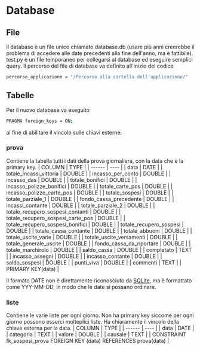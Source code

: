 # Database
## File
Il database è un file unico chiamato database.db (usare più anni creerebbe il problema di accedere alle date precedenti alla fine dell'anno, ma è fattibile).
test.py è un file temporaneo per collegarsi al database ed eseguire semplici query.
Il percorso del file di database va definito all'inizio del codice
```sh
percorso_applicazione = "/Percorso alla cartella dell'applicazione/"
```

## Tabelle
Per il nuovo database va eseguito
```sh
PRAGMA foreign_keys = ON;
```
al fine di abilitare il vincolo sulle chiavi esterne.

### prova
Contiene la tabella tutti i dati della prova giornaliera, con la data che è la primary key.
| COLUMN | TYPE |
| ------ | ---- |
| data | DATE |
| totale_incassi_vittoria | DOUBLE |
| incasso_per_conto | DOUBLE |
| incasso_das | DOUBLE |
| totale_bonifici | DOUBLE |
| incasso_polizze_bonifici | DOUBLE |
| totale_carte_pos | DOUBLE |
| incasso_polizze_carte_pos | DOUBLE |
| totale_sospesi | DOUBLE |
| totale_parziale_1 | DOUBLE |
| fondo_cassa_precedente | DOUBLE |
| incassi_contante | DOUBLE |
| totale_parziale_2 | DOUBLE |
| totale_recupero_sospesi_contanti | DOUBLE |
| totale_recupero_sospesi_carte_pos | DOUBLE |
| totale_recupero_sospesi_bonifici | DOUBLE |
| totale_recupero_sospesi | DOUBLE |
| totale_cassa_contante | DOUBLE |
| totale_abbuoni | DOUBLE |
| totale_uscite_varie | DOUBLE |
| totale_uscite_versamenti | DOUBLE |
| totale_generale_uscite | DOUBLE |
| fondo_cassa_da_riportare | DOUBLE |
| totale_marchirolo | DOUBLE |
| saldo_cassa | DOUBLE |
| completato | TEXT |
| incasso_assegni | DOUBLE |
| incasso_contante | DOUBLE |
| saldo_sospesi | DOUBLE |
| punti_viva | DOUBLE |
| commenti | TEXT |
| PRIMARY KEY(data) |

Il formato DATE non è direttamente riconosciuto da [SQLite](https://www.sqlite.org/datatype3.html), ma è formattato come YYY-MM-DD, in modo che le date si possano ordinare.

### liste
Contiene le varie liste per ogni giorno.
Non ha primary key siccome per ogni giorno possono esserci molteplici liste. Ha chiaramente il vincolo della chiave esterna per la data.
| COLUMN | TYPE |
| ------ | ---- |
| data | DATE |
| categoria | TEXT |
| valore | DOUBLE |
| causale | TEXT |
| CONSTRAINT fk_sospesi_prova FOREIGN KEY (data) REFERENCES prova(data) |
